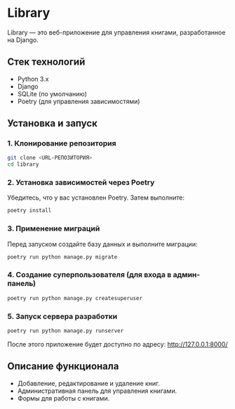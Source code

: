 # Library

Library — это веб-приложение для управления книгами, разработанное на Django.

## Стек технологий

- Python 3.x
- Django
- SQLite (по умолчанию)
- Poetry (для управления зависимостями)

## Установка и запуск

### 1. Клонирование репозитория
```bash
git clone <URL-РЕПОЗИТОРИЯ>
cd library
```

### 2. Установка зависимостей через Poetry

Убедитесь, что у вас установлен Poetry. Затем выполните:

```bash
poetry install
```

### 3. Применение миграций

Перед запуском создайте базу данных и выполните миграции:

```bash
poetry run python manage.py migrate
```

### 4. Создание суперпользователя (для входа в админ-панель)

```bash
poetry run python manage.py createsuperuser
```

### 5. Запуск сервера разработки

```bash
poetry run python manage.py runserver
```

После этого приложение будет доступно по адресу: http://127.0.0.1:8000/

## Описание функционала

- Добавление, редактирование и удаление книг.
- Административная панель для управления книгами.
- Формы для работы с книгами.